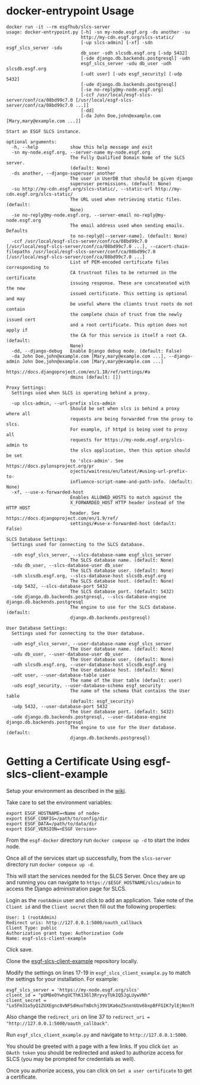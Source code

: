 # docker-entrypoint Usage


```
docker run -it --rm esgfhub/slcs-server
usage: docker-entrypoint.py [-h] -sn my-node.esgf.org -ds another -su
                            http://my-cdn.esgf.org/slcs-static/
                            [-up slcs-admin] [-xf] -sdn esgf_slcs_server -sdu
                            db_user -sdh slcsdb.esgf.org [-sdp 5432]
                            [-sde django.db.backends.postgresql] -udn
                            esgf_slcs_server -udu db_user -udh slcsdb.esgf.org
                            [-udt user] [-uds esgf_security] [-udp 5432]
                            [-ude django.db.backends.postgresql]
                            [-se no-reply@my-node.esgf.org]
                            [-ccf /usr/local/esgf-slcs-server/conf/ca/08bd99c7.0 [/usr/local/esgf-slcs-server/conf/ca/08bd99c7.0 ...]]
                            [-dd]
                            [-da John Doe,john@example.com [Mary,mary@example.com ...]]

Start an ESGF SLCS instance.

optional arguments:
  -h, --help            show this help message and exit
  -sn my-node.esgf.org, --server-name my-node.esgf.org
                        The Fully Qualified Domain Name of the SLCS server.
                        (default: None)
  -ds another, --django-superuser another
                        The user in UserDB that should be given django
                        superuser permissions. (default: None)
  -su http://my-cdn.esgf.org/slcs-static/, --static-url http://my-cdn.esgf.org/slcs-static/
                        The URL used when retrieving static files. (default:
                        None)
  -se no-reply@my-node.esgf.org, --server-email no-reply@my-node.esgf.org
                        The email address used when sending emails. Defaults
                        to no-reply@[--server-name]. (default: None)
  -ccf /usr/local/esgf-slcs-server/conf/ca/08bd99c7.0 [/usr/local/esgf-slcs-server/conf/ca/08bd99c7.0 ...], --cacert-chain-filepaths /usr/local/esgf-slcs-server/conf/ca/08bd99c7.0 [/usr/local/esgf-slcs-server/conf/ca/08bd99c7.0 ...]
                        List of PEM-encoded certificate files corresponding to
                        CA trustroot files to be returned in the certificate
                        issuing response. These are concatenated with the new
                        issued certificate. This setting is optional and may
                        be useful where the clients trust roots do not contain
                        the complete chain of trust from the newly issued cert
                        and a root certificate. This option does not apply if
                        the CA for this service is itself a root CA. (default:
                        None)
  -dd, --django-debug   Enable Django debug mode. (default: False)
  -da John Doe,john@example.com [Mary,mary@example.com ...], --django-admin John Doe,john@example.com [Mary,mary@example.com ...]
                        https://docs.djangoproject.com/en/1.10/ref/settings/#a
                        dmins (default: [])

Proxy Settings:
  Settings used when SLCS is operating behind a proxy.

  -up slcs-admin, --url-prefix slcs-admin
                        Should be set when slcs is behind a proxy where all
                        requests are being forwarded from the proxy to slcs.
                        For example, if httpd is being used to proxy all
                        requests for https://my-node.esgf.org/slcs-admin to
                        the slcs application, then this option should be set
                        to 'slcs-admin'. See https://docs.pylonsproject.org/pr
                        ojects/waitress/en/latest/#using-url-prefix-to-
                        influence-script-name-and-path-info. (default: None)
  -xf, --use-x-forwarded-host
                        Enables ALLOWED_HOSTS to match against the
                        X_FORWARDED_HOST HTTP header instead of the HTTP HOST
                        header. See https://docs.djangoproject.com/en/1.9/ref/
                        settings/#use-x-forwarded-host (default: False)

SLCS Database Settings:
  Settings used for connecting to the SLCS database.

  -sdn esgf_slcs_server, --slcs-database-name esgf_slcs_server
                        The SLCS database name. (default: None)
  -sdu db_user, --slcs-database-user db_user
                        The SLCS database user. (default: None)
  -sdh slcsdb.esgf.org, --slcs-database-host slcsdb.esgf.org
                        The SLCS database host. (default: None)
  -sdp 5432, --slcs-database-port 5432
                        The SLCS database port. (default: 5432)
  -sde django.db.backends.postgresql, --slcs-database-engine django.db.backends.postgresql
                        The engine to use for the SLCS database. (default:
                        django.db.backends.postgresql)

User Database Settings:
  Settings used for connecting to the User database.

  -udn esgf_slcs_server, --user-database-name esgf_slcs_server
                        The User database name. (default: None)
  -udu db_user, --user-database-user db_user
                        The User database user. (default: None)
  -udh slcsdb.esgf.org, --user-database-host slcsdb.esgf.org
                        The User database host. (default: None)
  -udt user, --user-database-table user
                        The name of the User table (default: user)
  -uds esgf_security, --user-database-schema esgf_security
                        The name of the schema that contains the User table
                        (default: esgf_security)
  -udp 5432, --user-database-port 5432
                        The User database port. (default: 5432)
  -ude django.db.backends.postgresql, --user-database-engine django.db.backends.postgresql
                        The engine to use for the User database. (default:
                        django.db.backends.postgresql)
```

# Getting a Certificate Using esgf-slcs-client-example

Setup your environment as described in the [wiki](https://github.com/ESGF/esgf-docker/wiki).  

Take care to set the environment variables:

```
export ESGF_HOSTNAME=<Name of node>
export ESGF_CONFIG=/path/to/config/dir
export ESGF_DATA=/path/to/data/dir
export ESGF_VERSION=<ESGF Version>
````

From the `esgf-docker` directory run `docker compose up -d` to start the index node.

Once all of the services start up successfully, from the `slcs-server` directory run `docker compose up -d`.

This will start the services needed for the SLCS Server. Once they are up and running you can navigate to `https://$ESGF_HOSTNAME/slcs/admin` to access the Django administration page for SLCS.

Login as the `rootAdmin` user and click to add an application. Take note of the `Client id` and the `Client secret` then fill out the following properties:

```
User: 1 (rootAdmin)
Redirect uris: http://127.0.0.1:5000/oauth_callback
Client Type: public
Authorization grant type: Authorization Code
Name: esgf-slcs-client-example
```

Click save.


Clone the [esgf-slcs-client-example](https://github.com/cedadev/esgf-slcs-client-example) repository locally.

Modify the settings on lines 17-19 in `esgf_slcs_client_example.py` to match the settings for your installation. For example:

```
esgf_slcs_server = 'https://my-node.esgf.org/slcs'
client_id = "pUM8eOYwhgUCThK136l3RryvyTUkIQ5JgLUywVNh"
client_secret = "Lo5Fm31o5yQ1ZUXEgnc8vNFSdHuoTmDchj39V1Ka6oZ5nxnUUv6bxpBFFGIK7ylEjNnn7PxcEeRcV45Y7880LOqddWQPB1oxJ7lc1aDs7VPzOGgtXQWbVdmO1e5EPuvJ"
```

Also change the `redirect_uri` on line 37 to `redirect_uri = "http://127.0.0.1:5000/oauth_callback"`.

Run `esgf_slcs_client_example.py` and navigate to `http://127.0.0.1:5000`.

You should be greeted with a page with a few links. If you click `Get an OAuth token` you should be redirected and asked to authorize access for SLCS (you may be prompted for credentials as well).

Once you authorize access, you can click on `Get a user certificate` to get a certificate.
